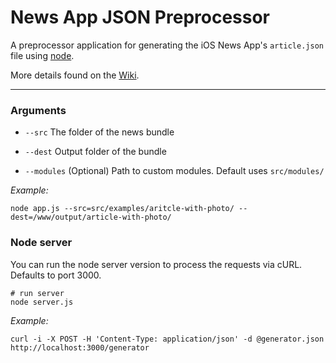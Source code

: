 # News App JSON Preprocessor

A preprocessor application for generating the iOS News App's `article.json` file using [node](https://nodejs.org/).

More details found on the [Wiki](https://github.com/mitzerh/news-app-preprocessor/wiki).

---


### Arguments

* `--src` The folder of the news bundle

* `--dest` Output folder of the bundle

* `--modules` (Optional) Path to custom modules. Default uses `src/modules/`


_Example:_

```
node app.js --src=src/examples/aritcle-with-photo/ --dest=/www/output/article-with-photo/
```

### Node server

You can run the node server version to process the requests via cURL. Defaults to port 3000.

```
# run server
node server.js
```

_Example:_

```
curl -i -X POST -H 'Content-Type: application/json' -d @generator.json http://localhost:3000/generator
```
